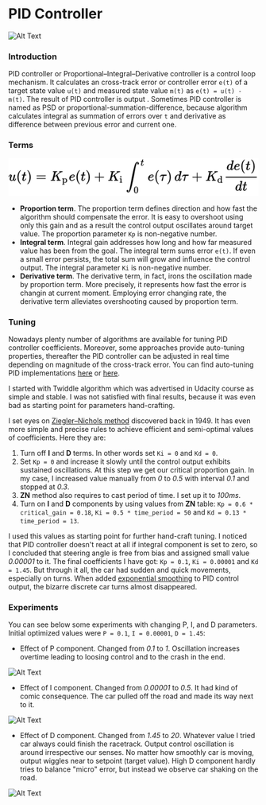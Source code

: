 PID Controller
===

![Alt Text](data/sdc-car.gif)

### Introduction

PID controller or Proportional–Integral–Derivative controller is a control loop mechanism. It calculates an cross-track error or controller error `e(t)` of a target state value `u(t)` and measured state value `m(t)` as `e(t) = u(t) - m(t)`. The result of PID controller is output . Sometimes PID controller is named as PSD or proportional-summation-difference, because algorithm calculates integral as summation of errors over `t` and derivative as difference between previous error and current one.

### Terms

![Alt Text](data/pid-equation.png)

* **Proportion term**. The proportion term defines direction and how fast the algorithm should compensate the error. It is easy to overshoot using only this gain and as a result the control output oscillates around target value. The proportion parameter `Kp` is non-negative number.
* **Integral term**. Integral gain addresses how long and how far measured value has been from the goal. The integral term sums error `e(t)`. If even a small error persists, the total sum will grow and influence the control output. The integral parameter `Ki` is non-negative number.
* **Derivative term**. The derivative term, in fact, irons the oscillation made by proportion term. More precisely, it represents how fast the error is changin at current moment. Employing error changing rate, the derivative term alleviates overshooting caused by proportion term.

### Tuning

Nowadays plenty number of algorithms are available for tuning PID controller coefficients. Moreover, some approaches provide auto-tuning properties, thereafter the PID controller can be adjusted in real time depending on magnitude of the cross-track error. You can find auto-tuning PID implementations [here](http://uk.mathworks.com/matlabcentral/fileexchange/4652-autotunerpid-toolkit?requestedDomain=www.mathworks.com) or [here](http://playground.arduino.cc/Code/PIDLibrary).

I started with Twiddle algorithm which was advertised in Udacity course as simple and stable. I was not satisfied with final results, because it was even bad as starting point for parameters hand-crafting.

I set eyes on [Ziegler–Nichols method](https://en.wikipedia.org/wiki/Ziegler%E2%80%93Nichols_method) discovered back in 1949. It has even more simple and precise rules to achieve efficient and semi-optimal values of coefficients. Here they are:

1. Turn off **I** and **D** terms. In other words set `Ki = 0` and `Kd = 0`.
2. Set `Kp = 0` and increase it slowly until the control output exhibits sustained oscillations. At this step we get our critical proportion gain. In my case, I increased value manually from _0_ to _0.5_ with interval _0.1_ and stopped at _0.3_.
3. **ZN** method also requires to cast period of time. I set up it to _100ms_.
4. Turn on **I** and **D** components by using values from **ZN** table: `Kp = 0.6 * critical_gain = 0.18`, `Ki = 0.5 * time_period = 50` and `Kd = 0.13 * time_period = 13`.

I used this values as starting point for further hand-craft tuning. I noticed that PID controller doesn't react at all if integral component is set to zero, so I concluded that steering angle is free from bias and assigned small value _0.00001_ to it. The final coefficients I have got: `Kp = 0.1`, `Ki = 0.00001` and `Kd = 1.45`. But through it all, the car had sudden and quick movements, especially on turns. When added [exponential smoothing](https://en.wikipedia.org/wiki/Moving_average#Exponential_moving_average) to PID control output, the bizarre discrete car turns almost disappeared.

### Experiments

You can see below some experiments with changing P, I, and D parameters. Initial optimized values were `P = 0.1`, `I = 0.00001`, `D = 1.45`:

* Effect of P component. Changed from _0.1_ to _1_. Oscillation increases overtime leading to loosing control and to the crash in the end.

![Alt Text](data/sdc-p.gif)

* Effect of I component. Changed from _0.00001_ to _0.5_. It had kind of comic consequence. The car pulled off the road and made its way next to it.

![Alt Text](data/sdc-i.gif)

* Effect of D component. Changed from _1.45_ to _20_. Whatever value I tried car always could finish the racetrack. Output control oscillation is around irrespective our senses. No matter how smoothly car is moving, output wiggles near to setpoint (target value). High D component hardly tries to balance "micro" error, but instead we observe car shaking on the road.

![Alt Text](data/sdc-d.gif)
